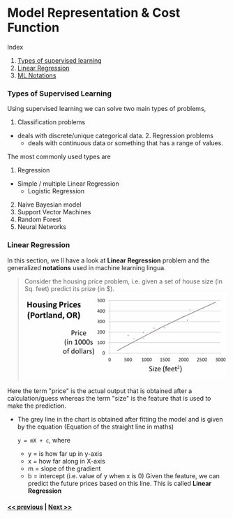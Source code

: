 # Model Representation & Cost Function

Index

1. [Types of supervised learning](#Types-of-Supervised-Learning)
2. [Linear Regression](#Linear-Regression)
3. [ML Notations](#General-notations)

### Types of Supervised Learning

Using supervised learning we can solve two main types of problems,

  1. Classification problems

+ deals with discrete/unique categorical data.
  2. Regression problems
  + deals with continuous data or something that has a range of values.

The most commonly used types are

1. Regression

* Simple / multiple Linear Regression
  * Logistic Regression

2. Naive Bayesian model
3. Support Vector Machines
4. Random Forest
5. Neural Networks

### Linear Regression

In this section, we ll have a look at **Linear Regression** problem and the generalized **notations** used in machine learning lingua.

> Consider the housing price problem, i.e. given a set of house size (in Sq. feet) predict its prize (in $).
![linear regression line chart](./assets/1.png)

Here the term "price" is the actual output that is obtained after a calculation/guess whereas the term "size" is the feature that is used to make the prediction.

+ The grey line in the chart is obtained after fitting the model and is given by the equation (Equation of the straight line in maths)

  `y = mX + c`, where

  + y = is how far up in y-axis
  + x = how far along in X-axis
  + m = slope of the gradient
  + b = intercept (i.e. value of y when x is 0)
Given the feature, we can predict the future prices based on this line. This is called **Linear Regression**

#### [<< previous](./README.md)  |  [Next >>](./01_part2_model_representation.md)
